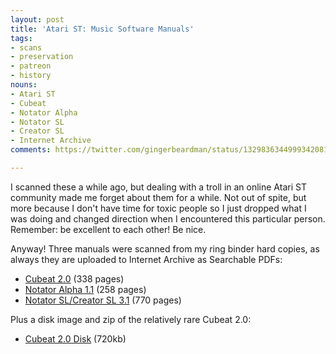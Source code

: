 ```yaml
---
layout: post
title: 'Atari ST: Music Software Manuals'
tags:
- scans
- preservation
- patreon
- history
nouns:
- Atari ST
- Cubeat
- Notator Alpha
- Notator SL
- Creator SL
- Internet Archive
comments: https://twitter.com/gingerbeardman/status/1329836344999342081

---
```


I scanned these a while ago, but dealing with a troll in an online Atari ST community made me forget about them for a while. Not out of spite, but more because I don't have time for toxic people so I just dropped what I was doing and changed direction when I encountered this particular person. Remember: be excellent to each other! Be nice.

Anyway! Three manuals were scanned from my ring binder hard copies, as always they are uploaded to Internet Archive as Searchable PDFs:

*   [Cubeat 2.0](https://archive.org/details/cubeat-2-manual-for-atari-st) (338 pages)
*   [Notator Alpha 1.1](https://archive.org/details/notator-alpha-manual-atari-st) (258 pages)
*   [Notator SL/Creator SL 3.1](https://archive.org/details/notator-sl-creator-sl-manual-atari-st) (770 pages)

Plus a disk image and zip of the relatively rare Cubeat 2.0:

*   [Cubeat 2.0 Disk](https://archive.org/details/cubeat-2-disk-atari-st) (720kb)

